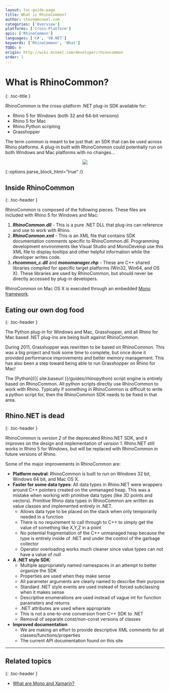 ```yaml
---
layout: toc-guide-page
title: What is RhinoCommon?
author: steve@mcneel.com
categories: ['Overview']
platforms: ['Cross-Platform']
apis: ['RhinoCommon']
languages: ['C#', 'VB.NET']
keywords: ['RhinoCommon', 'What']
TODO: 0
origin: http://wiki.mcneel.com/developer/rhinocommon
order: 1
---
```



# What is RhinoCommon?
{: .toc-title }

RhinoCommon is the cross-platform .NET plug-in SDK available for:

- Rhino 5 for Windows (both 32 and 64-bit versions)
- Rhino 5 for Mac
- Rhino.Python scripting
- Grasshopper

The term _common_ is meant to be just that: an SDK that can be used across Rhino platforms. A plug-in built with RhinoCommon could potentially run on both Windows and Mac platforms with no changes...

<div align="center">
  <img src="{{ site.baseurl }}/images/rhinocommon_one_binary_two_platforms.png">
</div>

{::options parse_block_html="true" /}

## Inside RhinoCommon
{: .toc-header }

RhinoCommon is composed of the following pieces.  These files are included with Rhino 5 for Windows and Mac:

1. ***RhinoCommon.dll*** - This is a pure .NET DLL that plug-ins can reference and use to work with Rhino.
1. ***RhinoCommon.xml*** - This is an XML file that contains SDK documentation comments specific to RhinoCommon.dll. Programming development environments like Visual Studio and MonoDevelop use this XML file to display tooltips and other helpful information while the developer writes code.
1. ***rhcommon_c.dll*** and ***monomanager.rhp*** - These are C++ shared libraries compiled for specific target platforms (Win32, Win64, and OS X). These libraries are used by RhinoCommon, but should never be directly accessed by plug-in developers.

RhinoCommon on Mac OS X is executed through an embedded [Mono framework](http://www.mono-project.com/).

## Eating our own dog food
{: .toc-header }

The Python plug-in for Windows and Mac, Grasshopper, and all Rhino for Mac based .NET plug-ins are being built against RhinoCommon.

During 2011, Grasshopper was rewritten to be based on RhinoCommon.  This was a big project and took some time to complete, but once done it provided performance improvements and better memory management.  This has also been a step toward being able to run Grasshopper on Rhino for Mac!

The [Python]({{ site.baseurl }}/guides/rhinopython) script engine is entirely based on RhinoCommon.  All python scripts directly use RhinoCommon to work with Rhino. Typically if something in RhinoCommon is difficult to write a python script for, then the RhinoCommon SDK needs to be fixed in that area.

## Rhino.NET is dead
{: .toc-header }

RhinoCommon is *version 2* of the deprecated Rhino.NET SDK, and it improves on the design and implementation of *version 1*.  Rhino.NET still works in Rhino 5 for Windows, but will be replaced with RhinoCommon in future versions of Rhino.  

Some of the major improvements in RhinoCommon are:

- **Platform neutral**: RhinoCommon is built to run on Windows 32 bit, Windows 64 bit, and Mac OS X.
- **Faster for some data types**: All data types in Rhino.NET were wrappers around C++ pointers created on the unmanaged heap. This was a mistake when working with primitive data types (like 3D points and vectors). Primitive Rhino data types in RhinoCommon are written as value classes and implemented entirely in .NET.
   - Allows data type to be placed on the stack when only temporarily needed in a function
   - There is no requirement to call through to C++ to simply get the value of something like X,Y,Z in a point
   - No potential fragmentation of the C++ unmanaged heap because the type is entirely inside of .NET and under the control of the garbage collector
   - Operator overloading works much cleaner since value types can not have a value of null
- **A .NET style SDK**:
   - Multiple appropriately named namespaces in an attempt to better organize the SDK
   - Properties are used when they make sense
   - All parameter arguments are clearly named to describe their purpose
   - Standard .NET style events are used instead of forced subclassing when it makes sense
   - Descriptive enumerations are used instead of vague int for function parameters and returns
   - .NET attributes are used where appropriate
   - This is not a one-to-one conversion from C++ SDK to .NET
   - Removal of separate const/non-const versions of classes
- **Improved documentation**:
   - We are making an effort to provide descriptive XML comments for all classes/functions/properties
   - The current API documentation found on this site

---

## Related topics
{: .toc-header }

- [What are Mono and Xamarin?](/guides/rhinocommon/what_are_mono_and_xamarin/)

